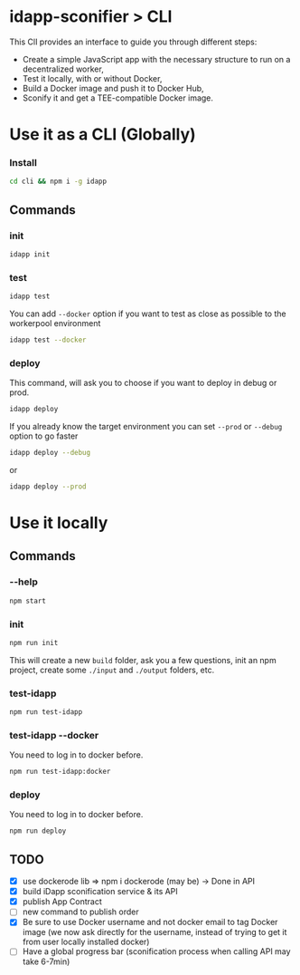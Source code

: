 # idapp-sconifier > CLI

This ClI provides an interface to guide you through different steps:
 - Create a simple JavaScript app with the necessary structure to run on a decentralized worker,
 - Test it locally, with or without Docker,
 - Build a Docker image and push it to Docker Hub,
 - Sconify it and get a TEE-compatible Docker image.

# Use it as a CLI (Globally)

### Install

```bash
cd cli && npm i -g idapp
```

## Commands

### init

```bash
idapp init
```

### test

```bash
idapp test
```

You can add `--docker` option if you want to test as close as possible to the
workerpool environment

```bash
idapp test --docker
```

### deploy

This command, will ask you to choose if you want to deploy in debug or prod.

```bash
idapp deploy
```

If you already know the target environment you can set `--prod` or `--debug`
option to go faster

```bash
idapp deploy --debug
```

or

```bash
idapp deploy --prod
```

# Use it locally

## Commands

### --help

```bash
npm start
```

### init

```bash
npm run init
```

This will create a new `build` folder, ask you a few questions, init an npm
project, create some `./input` and `./output` folders, etc.

### test-idapp

```bash
npm run test-idapp
```

### test-idapp --docker

You need to log in to docker before.

```bash
npm run test-idapp:docker
```

### deploy

You need to log in to docker before.

```bash
npm run deploy
```

## TODO

- [X] use dockerode lib => npm i dockerode (may be) -> Done in API
- [X] build iDapp sconification service & its API
- [X] publish App Contract
- [ ] new command to publish order
- [X] Be sure to use Docker username and not docker email to tag Docker image (we now ask directly for the username, instead of trying to get it from user locally installed docker)
- [ ] Have a global progress bar (sconification process when calling API may take 6-7min)
